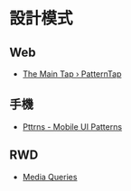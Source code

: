 # 設計模式

## Web
* [The Main Tap › PatternTap](http://patterntap.com/)

## 手機
* [Pttrns - Mobile UI Patterns](http://www.pttrns.com/)

## RWD
* [Media Queries](http://mediaqueri.es/)
